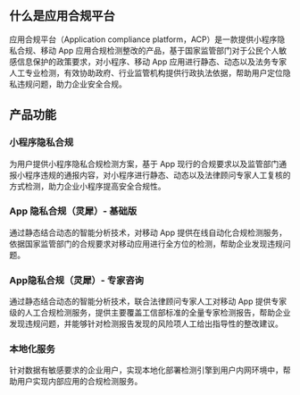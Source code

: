 ## 什么是应用合规平台
应用合规平台（Application compliance platform，ACP）是一款提供小程序隐私合规、移动 App 应用合规检测整改的产品，基于国家监管部门对于公民个人敏感信息保护的政策要求，对小程序、移动 App 应用进行静态、动态以及法务专家人工专业检测，有效协助政府、行业监管机构提供行政执法依据，帮助用户定位隐私违规问题，助力企业安全合规。

## 产品功能
### 小程序隐私合规
为用户提供小程序隐私合规检测方案，基于 App 现行的合规要求以及监管部门通报小程序违规的通报内容，对小程序进行静态、动态以及法律顾问专家人工复核的方式检测，助力企业小程序提高安全合规性。

### App 隐私合规（灵犀）- 基础版
通过静态结合动态的智能分析技术，对移动 App 提供在线自动化合规检测服务，依据国家监管部门的合规要求对移动应用进行全方位的检测，帮助企业发现违规问题。

### App隐私合规（灵犀）- 专家咨询
通过静态结合动态的智能分析技术，联合法律顾问专家人工对移动 App 提供专家级的人工合规检测服务，提供主要覆盖工信部标准的全量专家检测报告，帮助企业发现违规问题，并能够针对检测报告发现的风险项人工给出指导性的整改建议。

### 本地化服务
针对数据有敏感要求的企业用户，实现本地化部署检测引擎到用户内网环境中，帮助用户实现内部应用的合规检测服务。
